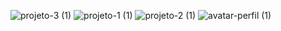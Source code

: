 ![projeto-3 (1)](https://github.com/user-attachments/assets/9c8ec577-8131-477a-a7cc-7514e8aabbe9)
![projeto-1 (1)](https://github.com/user-attachments/assets/c4ef4e3f-63a9-4b91-8f65-ec8977ecbeb0)
![projeto-2 (1)](https://github.com/user-attachments/assets/68db8f7d-9878-43f7-9281-871cffc031cf)
![avatar-perfil (1)](https://github.com/user-attachments/assets/8ff99125-54e9-4f8d-b2a8-adee9d5d74b9)
